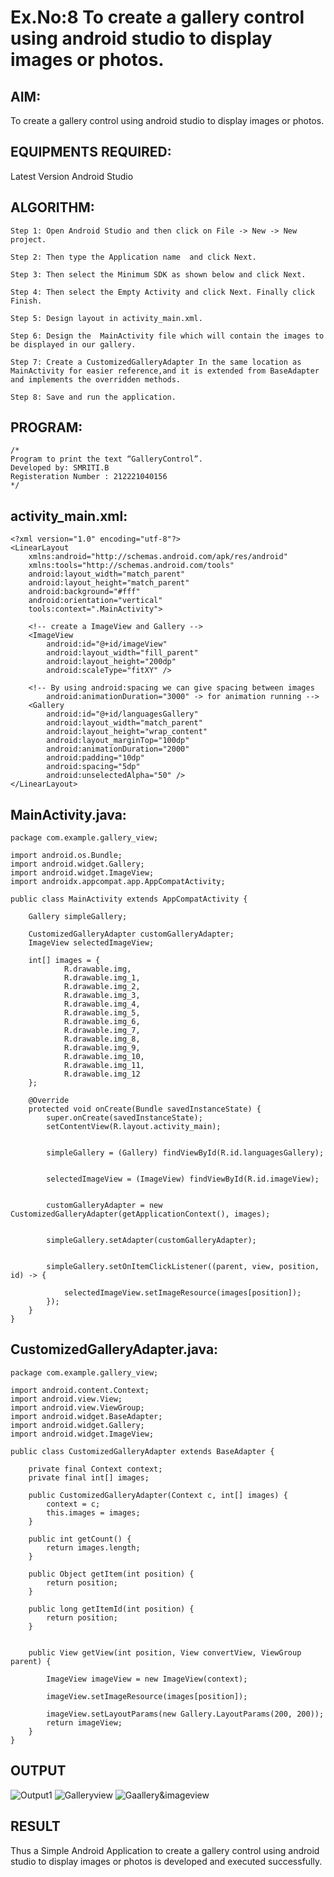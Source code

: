 # Ex.No:8 To create a gallery control using android studio to display images or photos.


## AIM:

To create a gallery control using android studio to display images or photos.

## EQUIPMENTS REQUIRED:

Latest Version Android Studio

## ALGORITHM:
```
Step 1: Open Android Studio and then click on File -> New -> New project.

Step 2: Then type the Application name  and click Next.

Step 3: Then select the Minimum SDK as shown below and click Next.

Step 4: Then select the Empty Activity and click Next. Finally click Finish.

Step 5: Design layout in activity_main.xml.

Step 6: Design the  MainActivity file which will contain the images to be displayed in our gallery.

Step 7: Create a CustomizedGalleryAdapter In the same location as MainActivity for easier reference,and it is extended from BaseAdapter and implements the overridden methods. 

Step 8: Save and run the application.
```


## PROGRAM:
```
/*
Program to print the text “GalleryControl”.
Developed by: SMRITI.B
Registeration Number : 212221040156
*/
```
## activity_main.xml:
```
<?xml version="1.0" encoding="utf-8"?>
<LinearLayout
    xmlns:android="http://schemas.android.com/apk/res/android"
    xmlns:tools="http://schemas.android.com/tools"
    android:layout_width="match_parent"
    android:layout_height="match_parent"
    android:background="#fff"
    android:orientation="vertical"
    tools:context=".MainActivity">

    <!-- create a ImageView and Gallery -->
    <ImageView
        android:id="@+id/imageView"
        android:layout_width="fill_parent"
        android:layout_height="200dp"
        android:scaleType="fitXY" />

    <!-- By using android:spacing we can give spacing between images
        android:animationDuration="3000" -> for animation running -->
    <Gallery
        android:id="@+id/languagesGallery"
        android:layout_width="match_parent"
        android:layout_height="wrap_content"
        android:layout_marginTop="100dp"
        android:animationDuration="2000"
        android:padding="10dp"
        android:spacing="5dp"
        android:unselectedAlpha="50" />
</LinearLayout>
```
## MainActivity.java:
```
package com.example.gallery_view;

import android.os.Bundle;
import android.widget.Gallery;
import android.widget.ImageView;
import androidx.appcompat.app.AppCompatActivity;

public class MainActivity extends AppCompatActivity {

    Gallery simpleGallery;

    CustomizedGalleryAdapter customGalleryAdapter;
    ImageView selectedImageView;

    int[] images = {
            R.drawable.img,
            R.drawable.img_1,
            R.drawable.img_2,
            R.drawable.img_3,
            R.drawable.img_4,
            R.drawable.img_5,
            R.drawable.img_6,
            R.drawable.img_7,
            R.drawable.img_8,
            R.drawable.img_9,
            R.drawable.img_10,
            R.drawable.img_11,
            R.drawable.img_12
    };

    @Override
    protected void onCreate(Bundle savedInstanceState) {
        super.onCreate(savedInstanceState);
        setContentView(R.layout.activity_main);

        
        simpleGallery = (Gallery) findViewById(R.id.languagesGallery);

       
        selectedImageView = (ImageView) findViewById(R.id.imageView);

        
        customGalleryAdapter = new CustomizedGalleryAdapter(getApplicationContext(), images);

        
        simpleGallery.setAdapter(customGalleryAdapter);

        
        simpleGallery.setOnItemClickListener((parent, view, position, id) -> {
            
            selectedImageView.setImageResource(images[position]);
        });
    }
}

```
## CustomizedGalleryAdapter.java:
```
package com.example.gallery_view;

import android.content.Context;
import android.view.View;
import android.view.ViewGroup;
import android.widget.BaseAdapter;
import android.widget.Gallery;
import android.widget.ImageView;

public class CustomizedGalleryAdapter extends BaseAdapter {

    private final Context context;
    private final int[] images;

    public CustomizedGalleryAdapter(Context c, int[] images) {
        context = c;
        this.images = images;
    }

    public int getCount() {
        return images.length;
    }

    public Object getItem(int position) {
        return position;
    }

    public long getItemId(int position) {
        return position;
    }

   
    public View getView(int position, View convertView, ViewGroup parent) {
        
        ImageView imageView = new ImageView(context);

        imageView.setImageResource(images[position]);

        imageView.setLayoutParams(new Gallery.LayoutParams(200, 200));
        return imageView;
    }
}

```


## OUTPUT
![Output1](https://github.com/smriti1910/GalleryView/assets/133334803/233aab11-f958-4f0b-b61d-07024ade8e6b)
![Galleryview](https://github.com/smriti1910/GalleryView/assets/133334803/b5800ef9-8261-4b3f-a930-819de8e9c5c1)
![Gaallery&imageview](https://github.com/smriti1910/GalleryView/assets/133334803/7f0e3af7-790a-4fc7-853c-d6c47f0f1a78)





## RESULT
Thus a Simple Android Application to create a gallery control using android studio to display images or photos is developed and executed successfully.

